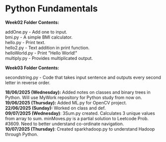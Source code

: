 # Python Fundamentals

<b>Week02 Folder Contents:</b> 

addOne.py - Add one to input.  
bmi.py - A simple BMI calculator.  
hello.py - Print text.  
hello2.py - Text addition in print function.  
helloWorld.py - Print "Hello World!"  
multiply.py - Provides multiplicated output.

<b>Week03 Folder Contents:</b>  

secondstring.py - Code that takes input sentence and outputs every second letter in reverse order.  

<b>18/06/2025 (Wednesday):</b> Added notes on classes and binary trees in Python. Will use MyWork repository for Python study from now on.  
<b>19/06/2025 (Thursday):</b> Added ML.py for OpenCV project.  
<b>22/06/2025 (Sunday):</b> Worked on class and def.  
<b>09/07/2025 (Wednesday)</b>: 3Sum.py created. Calculates 3 unique values from array to sum. minMoves.py is a partial solution to Leetcode Prob. #3609. Need to better understand co-ordinate navigation.  
<b>10/07/2025 (Thursday)</b>: Created sparkhadoop.py to understand Hadoop through Python. 


